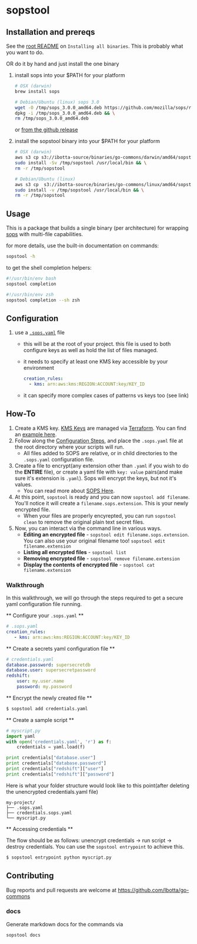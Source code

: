 # sopstool

## Installation and prereqs

See the [root README](../README.md) on `Installing all binaries`.  This is probably what you want to do.

OR do it by hand and just install the one binary

1. install sops into your $PATH for your platform

    ```sh
    # OSX (darwin)
    brew install sops
    ```

    ```sh
    # Debian/Ubuntu (linux) sops 3.0
    wget -O /tmp/sops_3.0.0_amd64.deb https://github.com/mozilla/sops/releases/download/3.0.0/sops_3.0.0_amd64.deb && \
    dpkg -i /tmp/sops_3.0.0_amd64.deb && \
    rm /tmp/sops_3.0.0_amd64.deb
    ```

    or [from the github release](https://github.com/mozilla/sops/releases)

1. install the sopstool binary into your $PATH for your platform

    ```sh
    # OSX (darwin)
    aws s3 cp s3://ibotta-source/binaries/go-commons/darwin/amd64/sopstool /tmp/sopstool && \
    sudo install -Sv /tmp/sopstool /usr/local/bin && \
    rm -r /tmp/sopstool
    ```

    ```sh
    # Debian/Ubuntu (linux)
    aws s3 cp  s3://ibotta-source/binaries/go-commons/linux/amd64/sopstool /tmp/sopstool && \
    sudo install -v /tmp/sopstool /usr/local/bin && \
    rm -r /tmp/sopstool
    ```

## Usage

This is a package that builds a single binary (per architecture) for wrapping [sops](https://github.com/mozilla/sops) with multi-file capabilities.

for more details, use the built-in documentation on commands:

```sh
sopstool -h
```

to get the shell completion helpers:

```sh
#!/usr/bin/env bash
sopstool completion
```

```sh
#!/usr/bin/env zsh
sopstool completion --sh zsh
```

## Configuration

1. use a [`.sops.yaml`](https://github.com/mozilla/sops#using-sops-yaml-conf-to-select-kms-pgp-for-new-files) file
    * this will be at the root of your project. this file is used to both configure keys as well as hold the list of files managed.
    * it needs to specify at least one KMS key accessible by your environment

        ```yaml
        creation_rules:
          - kms: arn:aws:kms:REGION:ACCOUNT:key/KEY_ID
        ```

    * it can specify more complex cases of patterns vs keys too (see link)

## How-To

1. Create a KMS key. [KMS Keys](https://aws.amazon.com/kms/) are managed via [Terraform](https://www.terraform.io/docs/providers/aws/r/kms_key.html). You can find an [example here](https://github.com/Ibotta/infrastructure/pull/265).
1. Follow along the [Configuration Steps](https://github.com/Ibotta/go-commons/tree/develop/sopstool#configuration), and place the `.sops.yaml` file at the root directory where your scripts will run.
    * All files added to SOPS are relative, or in child directories to the `.sops.yaml` configuration file.
1. Create a file to encrypt(any extension other than `.yaml` if you wish to do the **ENTIRE** file), or create a yaml file with `key: value` pairs(and make sure it's extension is `.yaml`). Sops will encrypt the keys, but not it's values.
    * You can read more about [SOPS Here](https://github.com/mozilla/sops).
1. At this point, `sopstool` is ready and you can now `sopstool add filename`. You'll notice it will create a `filename.sops.extension`. This is your newly encrypted file.
    * When your files are properly encyrepted, you can run `sopstool clean` to remove the original plain text secret files.
1. Now, you can interact via the command line in various ways.
    * **Editing an encrypted file** - `sopstool edit filename.sops.extension`. You can also use your original filename too! `sopstool edit filename.extension`
    * **Listing all encrypted files** - `sopstool list`
    * **Removing encrypted file** - `sopstool remove filename.extension`
    * **Display the contents of encrypted file** - `sopstool cat filename.extension`

### Walkthrough

In this walkthrough, we will go through the steps required to get a secure yaml configuration file running.

** Configure your `.sops.yaml` **
```yaml
# .sops.yaml
creation_rules:
   - kms: arn:aws:kms:REGION:ACCOUNT:key/KEY_ID
```

** Create a secrets yaml configuration file **
```yaml
# credentials.yaml
database.password: supersecretdb
database.user: supersecretpassword
redshift:
    user: my.user.name
    password: my.password
```

** Encrypt the newly created file **
```sh
$ sopstool add credentials.yaml
```

** Create a sample script **

```python
# myscript.py
import yaml
with open('credentials.yaml', 'r') as f:
    credentials = yaml.load(f)

print credentials["database.user"]
print credentials["database.password"]
print credentials["redshift"]["user"]
print credentials["redshift"]["password"]
```

Here is what your folder structure would look like to this point(after deleting the unencrypted credentials.yaml file)

```
my-project/
├── .sops.yaml
├── credentials.sops.yaml
└── myscript.py
```

** Accessing credentials **

The flow should be as follows: unencrypt credentials -> run script -> destroy credentials. You can use the `sopstool entrypoint` to achieve this.

```sh
$ sopstool entrypoint python myscript.py
```

## Contributing

Bug reports and pull requests are welcome at <https://github.com/Ibotta/go-commons>

### docs

Generate markdown docs for the commands via

```sh
sopstool docs
```
